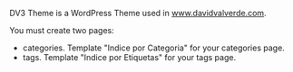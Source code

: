 DV3 Theme is a WordPress Theme used in www.davidvalverde.com.

You must create two pages:

* categories. Template "Indice por Categoria" for your categories page.
* tags. Template "Indice por Etiquetas" for your tags page.